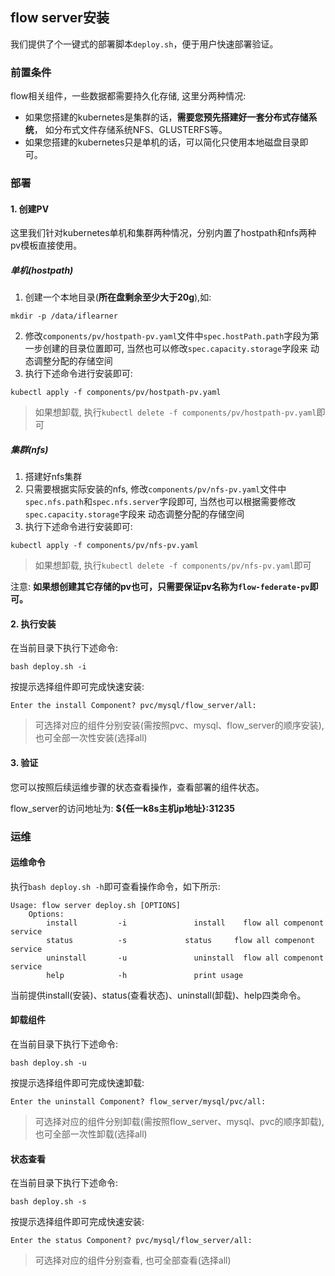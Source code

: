 ## flow server安装

我们提供了个一键式的部署脚本`deploy.sh`，便于用户快速部署验证。

### 前置条件
flow相关组件，一些数据都需要持久化存储, 这里分两种情况: 
- 如果您搭建的kubernetes是集群的话，**需要您预先搭建好一套分布式存储系统**， 如分布式文件存储系统NFS、GLUSTERFS等。
- 如果您搭建的kubernetes只是单机的话，可以简化只使用本地磁盘目录即可。

### 部署
#### 1. 创建PV
这里我们针对kubernetes单机和集群两种情况，分别内置了hostpath和nfs两种pv模板直接使用。
##### 单机(hostpath)
1. 创建一个本地目录(**所在盘剩余至少大于20g**),如:
```shell
mkdir -p /data/iflearner
```
2. 修改`components/pv/hostpath-pv.yaml`文件中`spec.hostPath.path`字段为第一步创建的目录位置即可, 当然也可以修改`spec.capacity.storage`字段来
动态调整分配的存储空间
3. 执行下述命令进行安装即可:
```shell
kubectl apply -f components/pv/hostpath-pv.yaml
```
> 如果想卸载, 执行`kubectl delete -f components/pv/hostpath-pv.yaml`即可

##### 集群(nfs)
1. 搭建好nfs集群
2. 只需要根据实际安装的nfs, 修改`components/pv/nfs-pv.yaml`文件中`spec.nfs.path`和`spec.nfs.server`字段即可, 当然也可以根据需要修改`spec.capacity.storage`字段来
动态调整分配的存储空间
3. 执行下述命令进行安装即可:
```shell
kubectl apply -f components/pv/nfs-pv.yaml
```
> 如果想卸载, 执行`kubectl delete -f components/pv/nfs-pv.yaml`即可

注意: **如果想创建其它存储的pv也可，只需要保证pv名称为`flow-federate-pv`即可。**

#### 2. 执行安装
在当前目录下执行下述命令:
```shell
bash deploy.sh -i
```
按提示选择组件即可完成快速安装:
```shell
Enter the install Component? pvc/mysql/flow_server/all:
```
> 可选择对应的组件分别安装(需按照pvc、mysql、flow_server的顺序安装), 也可全部一次性安装(选择all)

#### 3. 验证
您可以按照后续运维步骤的状态查看操作，查看部署的组件状态。

flow_server的访问地址为: **${任一k8s主机ip地址}:31235**

### 运维
#### 运维命令
执行`bash deploy.sh -h`即可查看操作命令，如下所示:
```shell
Usage: flow server deploy.sh [OPTIONS]
    Options:
        install         -i               install    flow all compenont service
        status          -s             status     flow all compenont service
        uninstall       -u               uninstall  flow all compenont service
        help            -h               print usage
```
当前提供install(安装)、status(查看状态)、uninstall(卸载)、help四类命令。

#### 卸载组件
在当前目录下执行下述命令:
```shell
bash deploy.sh -u
```
按提示选择组件即可完成快速卸载:
```shell
Enter the uninstall Component? flow_server/mysql/pvc/all: 
```
> 可选择对应的组件分别卸载(需按照flow_server、mysql、pvc的顺序卸载), 也可全部一次性卸载(选择all)

#### 状态查看
在当前目录下执行下述命令:
```shell
bash deploy.sh -s
```
按提示选择组件即可完成快速安装:
```shell
Enter the status Component? pvc/mysql/flow_server/all: 
```
> 可选择对应的组件分别查看, 也可全部查看(选择all)